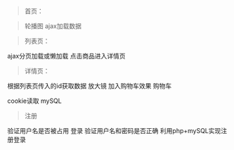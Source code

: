>首页：

>轮播图
ajax加载数据

>列表页：

ajax分页加载或懒加载
点击商品进入详情页

>详情页：

根据列表页传入的id获取数据
放大镜
加入购物车效果
购物车

cookie读取
mySQL

>注册

验证用户名是否被占用
登录
验证用户名和密码是否正确
利用php+mySQL实现注册登录

>